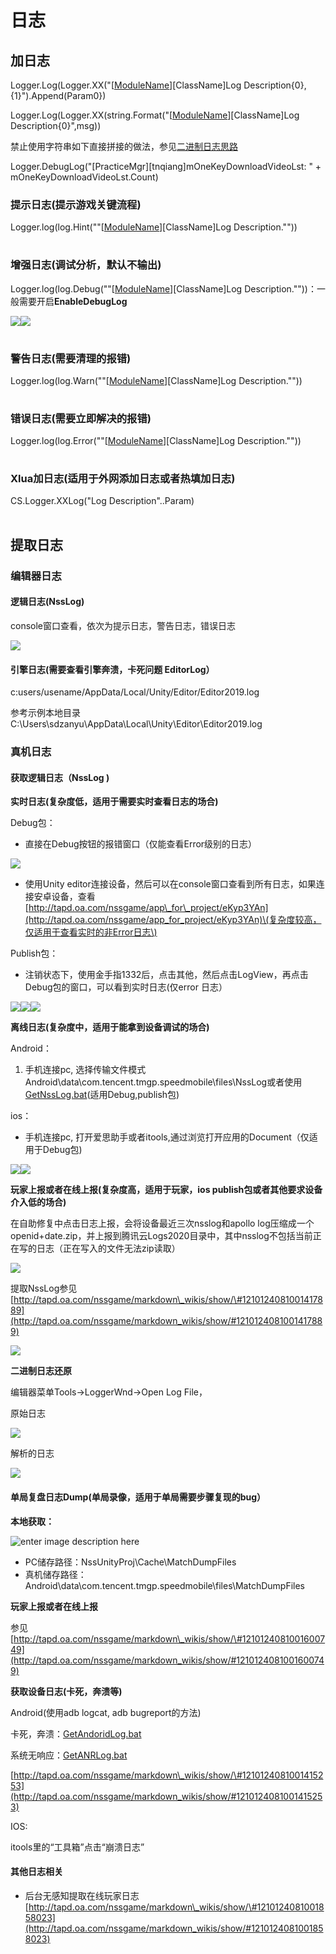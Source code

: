 # 日志

## 加日志

Logger.Log\(Logger.XX\("\[[ModuleName](https://iwiki.woa.com/pages/createpage.action?spaceKey=QSpeed&title=ModuleName&linkCreation=true&fromPageId=889945895)\]\[ClassName\]Log Description{0},{1}"\).Append\(Param0}\)

Logger.Log\(Logger.XX\(string.Format\("\[[ModuleName](https://iwiki.woa.com/pages/createpage.action?spaceKey=QSpeed&title=ModuleName&linkCreation=true&fromPageId=889945895)\]\[ClassName\]Log Description{0}",msg\)\)

禁止使用字符串如下直接拼接的做法，参见[二进制日志思路](https://iwiki.woa.com/pages/viewpage.action?pageId=770477074)

Logger.DebugLog\("\[PracticeMgr\]\[tnqiang\]mOneKeyDownloadVideoLst: " + mOneKeyDownloadVideoLst.Count\)

### 提示日志\(提示游戏关键流程\)

Logger.log\(log.Hint\(""\[[ModuleName](https://iwiki.woa.com/pages/createpage.action?spaceKey=QSpeed&title=ModuleName&linkCreation=true&fromPageId=889945895)\]\[ClassName\]Log Description.""\)\)

|  |
| :--- |


### 增强日志\(调试分析，默认不输出\)

Logger.log\(log.Debug\(""\[[ModuleName](https://iwiki.woa.com/pages/createpage.action?spaceKey=QSpeed&title=ModuleName&linkCreation=true&fromPageId=889945895)\]\[ClassName\]Log Description.""\)\)：一般需要开启**EnableDebugLog**

![](https://iwiki.woa.com/download/attachments/889945895/image2021-8-20_11-20-9.png?version=1&modificationDate=1629429610000&api=v2)![](https://iwiki.woa.com/download/attachments/889945895/image2021-8-20_11-20-27.png?version=1&modificationDate=1629429628000&api=v2)

|  |
| :--- |


### 警告日志\(需要清理的报错\)

Logger.log\(log.Warn\(""\[[ModuleName](https://iwiki.woa.com/pages/createpage.action?spaceKey=QSpeed&title=ModuleName&linkCreation=true&fromPageId=889945895)\]\[ClassName\]Log Description.""\)\)

|  |
| :--- |


### 错误日志\(需要立即解决的报错\)

Logger.log\(log.Error\(""\[[ModuleName](https://iwiki.woa.com/pages/createpage.action?spaceKey=QSpeed&title=ModuleName&linkCreation=true&fromPageId=889945895)\]\[ClassName\]Log Description.""\)\)

|  |
| :--- |


### Xlua加日志\(适用于外网添加日志或者热填加日志\)

CS.Logger.XXLog\("Log Description"..Param\)

|  |
| :--- |


## 提取日志

### 编辑器日志

####  逻辑日志\(NssLog\)

console窗口查看，依次为提示日志，警告日志，错误日志

![](https://iwiki.woa.com/download/attachments/889945895/image2021-8-13_21-52-44.png?version=1&modificationDate=1628862764000&api=v2)

####  引擎日志\(需要查看引擎奔溃，卡死问题 EditorLog）

c:users/usename/AppData/Local/Unity/Editor/Editor2019.log

参考示例本地目录C:\Users\sdzanyu\AppData\Local\Unity\Editor\Editor2019.log

### 真机日志

#### 获取逻辑日志（NssLog \)

**实时日志\(复杂度低，适用于需要实时查看日志的场合\)**

Debug包：

* 直接在Debug按钮的报错窗口（仅能查看Error级别的日志）

![](https://iwiki.woa.com/download/attachments/889945895/image2021-8-20_10-40-2.png?version=1&modificationDate=1629427202000&api=v2)

* 使用Unity editor连接设备，然后可以在console窗口查看到所有日志，如果连接安卓设备，查看[http://tapd.oa.com/nssgame/app\_for\_project/eKyp3YAn](http://tapd.oa.com/nssgame/app_for_project/eKyp3YAn)\(复杂度较高，仅适用于查看实时的非Error日志\)

Publish包：

* 注销状态下，使用金手指1332后，点击其他，然后点击LogView，再点击Debug包的窗口，可以看到实时日志\(仅error 日志）

![](https://iwiki.woa.com/download/attachments/889945895/image2021-8-19_18-39-47.png?version=1&modificationDate=1629369587000&api=v2)![](https://iwiki.woa.com/download/attachments/889945895/image2021-8-20_10-31-45.png?version=1&modificationDate=1629426706000&api=v2)![](https://iwiki.woa.com/download/attachments/889945895/image2021-8-20_10-49-29.png?version=1&modificationDate=1629427770000&api=v2)

**离线日志\(复杂度中，适用于能拿到设备调试的场合\)**

Android：

1. 手机连接pc, 选择传输文件模式 Android\data\com.tencent.tmgp.speedmobile\files\NssLog或者使用[GetNssLog.bat](https://iwiki.woa.com/download/attachments/889945895/GetNssLog.bat?version=3&modificationDate=1629430182000&api=v2)\(适用Debug,publish包\)

ios：

* 手机连接pc, 打开爱思助手或者itools,通过浏览打开应用的Document（仅适用于Debug包\)

![](https://iwiki.woa.com/download/attachments/889945895/image2021-8-19_17-47-7.png?version=1&modificationDate=1629366427000&api=v2)![](https://iwiki.woa.com/download/attachments/889945895/image2021-8-19_17-46-37.png?version=1&modificationDate=1629366398000&api=v2)

**玩家上报或者在线上报\(复杂度高，适用于玩家，ios publish包或者其他要求设备介入低的场合\)**

在自助修复中点击日志上报，会将设备最近三次nsslog和apollo log压缩成一个 openid+date.zip，并上报到腾讯云Logs2020目录中，其中nsslog不包括当前正在写的日志（正在写入的文件无法zip读取）

![](https://iwiki.woa.com/download/attachments/889945895/image2021-8-19_18-41-23.png?version=1&modificationDate=1629369684000&api=v2)

提取NssLog参见[http://tapd.oa.com/nssgame/markdown\_wikis/show/\#1210124081001417889](http://tapd.oa.com/nssgame/markdown_wikis/show/#1210124081001417889)

![](http://tapd.oa.com/tfl/captures/2018-12/tapd_10124081_base64_1544926063_41.png)

**二进制日志还原**

编辑器菜单Tools-&gt;LoggerWnd→Open Log File，

   原始日志

![](https://iwiki.woa.com/download/attachments/889945895/image2021-8-19_17-43-47.png?version=1&modificationDate=1629366228000&api=v2)

解析的日志

![](https://iwiki.woa.com/download/attachments/889945895/image2021-8-19_17-44-13.png?version=1&modificationDate=1629366253000&api=v2)

#### 单局复盘日志Dump\(单局录像，适用于单局需要步骤复现的bug）

**本地获取：**

![enter image description here](http://tapd.oa.com/tfl/pictures/202103/tapd_10124081_1617104921_79.png)

* PC储存路径：NssUnityProj\Cache\MatchDumpFiles
* 真机储存路径：Android\data\com.tencent.tmgp.speedmobile\files\MatchDumpFiles

**玩家上报或者在线上报**

参见[http://tapd.oa.com/nssgame/markdown\_wikis/show/\#1210124081001600749](http://tapd.oa.com/nssgame/markdown_wikis/show/#1210124081001600749)

**获取设备日志\(卡死，奔溃等\)**

Android\(使用adb logcat, adb bugreport的方法\)

卡死，奔溃：[GetAndoridLog.bat](https://iwiki.woa.com/download/attachments/889945895/GetAndoridLog.bat?version=1&modificationDate=1629430237000&api=v2) 

系统无响应：[GetANRLog.bat](https://iwiki.woa.com/download/attachments/889945895/GetANRLog.bat?version=1&modificationDate=1629430347000&api=v2)

[http://tapd.oa.com/nssgame/markdown\_wikis/show/\#1210124081001415253](http://tapd.oa.com/nssgame/markdown_wikis/show/#1210124081001415253)

IOS:  

itools里的“工具箱”点击“崩溃日志”

####  其他日志相关

* 后台无感知提取在线玩家日志 [http://tapd.oa.com/nssgame/markdown\_wikis/show/\#1210124081001858023](http://tapd.oa.com/nssgame/markdown_wikis/show/#1210124081001858023)


